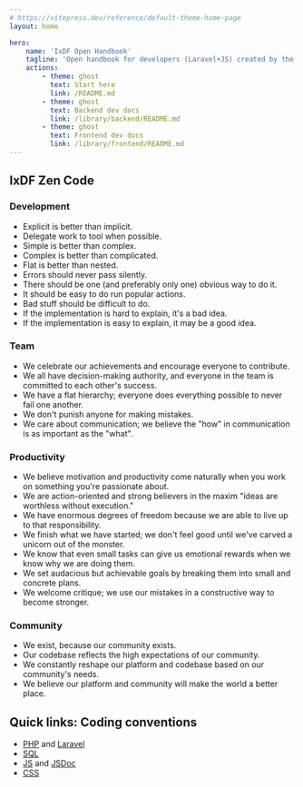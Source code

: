 ```yaml
---
# https://vitepress.dev/reference/default-theme-home-page
layout: home

hero:
    name: 'IxDF Open Handbook'
    tagline: 'Open handbook for developers (Laravel+JS) created by the IxDF tech team.'
    actions:
        - theme: ghost
          text: Start here
          link: /README.md
        - theme: ghost
          text: Backend dev docs
          link: /library/backend/README.md
        - theme: ghost
          text: Frontend dev docs
          link: /library/frontend/README.md
---
```


<section class="container" style="max-width: 1152px; margin: 0 auto">
    <h2 class="h2 !m-0">IxDF Zen Code</h2>
    <div class="grid-container ixdf-zen-code">
        <div class="grid-item">
            <h3 class="h3">Development</h3>
            <ul class="zen-section text-left">
                   <li>Explicit is better than implicit.</li>
                  <li>Delegate work to tool when possible.</li>
                  <li>Simple is better than complex.</li>
                  <li>Complex is better than complicated.</li>
                  <li>Flat is better than nested.</li>
                  <li>Errors should never pass silently.</li>
                  <li>There should be one (and preferably only one) obvious way to do it.</li>
                  <li>It should be easy to do run popular actions.</li>
                  <li>Bad stuff should be difficult to do.</li>
                  <li>If the implementation is hard to explain, it's a bad idea.</li>
                  <li>If the implementation is easy to explain, it may be a good idea.</li>
            </ul>
            <h3 class="h3">Team</h3>
            <ul class="zen-section">
                <li>We celebrate our achievements and encourage everyone to contribute.</li>
                <li>We all have decision-making authority, and everyone in the team is committed to each other's success.</li>
                <li>We have a flat hierarchy; everyone does everything possible to never fail one another.</li>
                <li>We don't punish anyone for making mistakes.</li>
                <li>We care about communication; we believe the "how" in communication is as important as the "what".</li>
            </ul>
        </div>
        <div class="grid-item">
            <h3 class="h3">Productivity</h3>
            <ul class="zen-section">
                <li>We believe motivation and productivity come naturally when you work on something you're passionate about.</li>
                <li>We are action-oriented and strong believers in the maxim "ideas are worthless without execution."</li>
                <li>We have enormous degrees of freedom because we are able to live up to that responsibility.</li>
                <li>We finish what we have started; we don't feel good until we've carved a unicorn out of the monster.</li>
                <li>We know that even small tasks can give us emotional rewards when we know why we are doing them.</li>
                <li>We set audacious but achievable goals by breaking them into small and concrete plans.</li>
                <li>We welcome critique; we use our mistakes in a constructive way to become stronger.</li>
            </ul>
            <h3 class="h3">Community</h3>
            <ul class="zen-section">
                <li>We exist, because our community exists.</li>
                <li>Our codebase reflects the high expectations of our community.</li>
                <li>We constantly reshape our platform and codebase based on our community's needs.</li>
                <li>We believe our platform and community will make the world a better place.</li>
            </ul>
        </div>
    </div>
</section>

<section class="container">
<h2 class="h2">Quick links: Coding conventions</h2>
            <ul class="ul list-disc">
                <li><a href="/library/backend/conventions--php.html">PHP</a> and <a href="/library/backend/conventions--laravel.html">Laravel</a></li>
                <li><a href="/library/backend/conventions--sql.html">SQL</a></li>
                <li><a href="/library/frontend/conventions--js.html">JS</a> and <a href="/library/frontend/conventions--jsdoc.html">JSDoc</a></li>
                <li><a href="/library/frontend/conventions--css.html">CSS</a></li>
            </ul>
</section>
